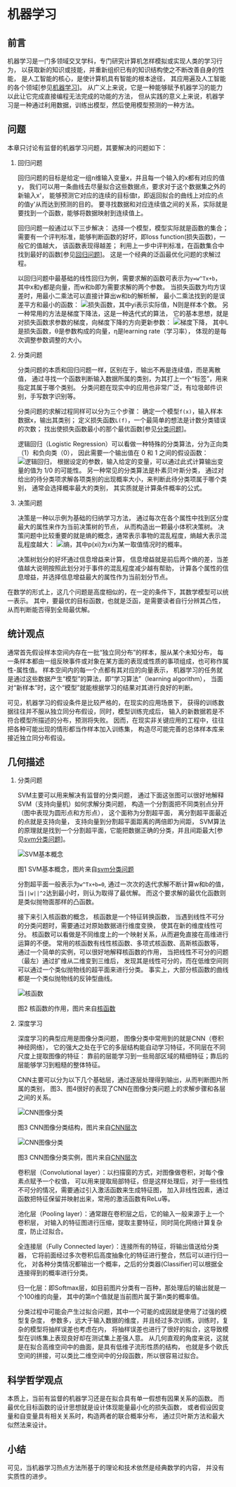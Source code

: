 ﻿<!--
  Copyright (c) 2018, Xin YUAN, courses of Zhejiang University
  All rights reserved.

  This program is free software; you can redistribute it and/or
  modify it under the terms of the 2-Clause BSD License.

  Author contact information:
    yxxinyuan@zju.edu.cn
-->

# 机器学习

## 前言

机器学习是一门多领域交叉学科，专门研究计算机怎样模拟或实现人类的学习行为，
以获取新的知识或技能，并重新组织已有的知识结构使之不断改善自身的性能，
是人工智能的核心，是使计算机具有智能的根本途径，
其应用遍及人工智能的各个领域[参见[机器学习][BDBK-ML]]。
从广义上来说，它是一种能够赋予机器学习的能力以此让它完成直接编程无法完成的功能的方法，
但从实践的意义上来说，机器学习是一种通过利用数据，训练出模型，然后使用模型预测的一种方法。

## 问题

本章只讨论有监督的机器学习问题，其要解决的问题如下：

1. 回归问题

	回归问题的目标是给定一组n维输入变量x，并且每一个输入的x都有对应的值y，
	我们可以用一条曲线去尽量拟合这些数据点，要求对于这个数据集之外的新输入x'，
	能够预测它对应的连续的目标值t，即返回拟合的曲线上对应的点的值y'从而达到预测的目的。
	要寻找数据和对应连续值之间的关系，实际就是要找到一个函数，能够将数据映射到连续值上。

	回归问题一般通过以下三步解决：
	选择一个模型，模型实际就是函数的集合；
	需要有一个评判标准，能够判断函数的好坏，即loss function(损失函数)，一般它的值越大，
	该函数表现得越差；
	利用上一步中评判标准，在函数集合中找到最好的函数[参见[回归问题][CSDN-RP]]。
	这是一个经典的泛函最优化问题的求解过程。

	以回归问题中最基础的线性回归为例，需要求解的函数可表示为`y=w^Tx+b`，
	其中x和y都是向量，而w和b即为需要求解的两个参数。
	当损失函数为均方误差时，用最小二乘法可以直接计算出w和b的解析解，
	最小二乘法找到的是误差平方和最小的函数：
	![](1.png "损失函数")，其中yi表示实际值，N则是样本个数。
	另一种常用的方法是梯度下降法，这是一种迭代式的算法，
	它的基本思想，就是对损失函数求参数的梯度，向梯度下降的方向更新参数：
	![](2.png "梯度下降")，
	其中L是损失函数，θ是参数构成的向量，η是learning rate（学习率），
	体现的是每次调整参数调整的大小。

1. 分类问题

	分类问题的本质和回归问题一样，区别在于，输出不再是连续值，而是离散值，
	通过寻找一个函数判断输入数据所属的类别，为其打上一个“标签”，用来指定其属于哪个类别。
	分类问题在现实中的应用也非常广泛，有垃圾邮件识别，手写数字识别等。

	分类问题的求解过程同样可以分为三个步骤：
	确定一个模型`f(x)`，输入样本数据x，输出其类别；
	定义损失函数`L(f)`，一个最简单的想法是计数分类错误的次数；
	找出使损失函数最小的那个最优函数[参见[分类问题][CSDN-CP]]。

	逻辑回归（Logistic Regression）可以看做一种特殊的分类算法，分为正向类（1）和负向类（0），
	因此需要一个输出值在 0 和 1 之间的假设函数：![](3.png "逻辑回归")，
	根据设定的参数，输入给定的变量，可以通过此式计算输出变量的值为 1/0 的可能性。
	另一种常见的分类算法是朴素贝叶斯分类，
	通过对给出的待分类项求解各项类别的出现概率大小，来判断此待分类项属于哪个类别，
	通常会选择概率最大的类别，	其实质就是计算条件概率的公式。

1. 决策问题

	决策是一种以示例为基础的归纳学习方法，
	通过每次在各个属性中找到区分度最大的属性来作为当前决策树的节点，
	从而构造出一颗最小体积决策树。
	决策问题中比较重要的就是熵的概念，通常表示事物的混乱程度，熵越大表示混乱程度越大：
	![](4.png "熵")，其中p(xi)为xi为某一取值情况时的概率。

	决策树划分的好坏通过信息增益来计算，
	信息增益就是前后两个熵的差，当差值越大说明按照此划分对于事件的混乱程度减少越有帮助，
	计算各个属性的信息增益，并选择信息增益最大的属性作为当前划分节点。

在数学的形式上，这几个问题是高度相似的，在一定的条件下，其数学模型可以统一表示。
其中，要最优的目标函数，也就是泛函，是需要读者自行分辨其凸性，
从而判断能否得到全局最优解。

## 统计观点

通常首先假设样本空间内存在一批“独立同分布”的样本，服从某个未知分布，
每一条样本都由一组反映事件或对象在某方面的表现或性质的事项组成，也可称作属性-属性值。
样本空间内的每一个点都有其对应的向量表示，
机器学习的任务就是通过这些数据产生“模型”的算法，即“学习算法”（learning algorithm），
当面对“新样本”时，这个“模型”就能根据学习的结果对其进行良好的判断。

可见，机器学习的假设条件是比较严格的，在现实的应用场景下，
获得的训练数据往往并不服从独立同分布假设，同时，模型训练完成后，
输入的新数据若是不符合模型所描述的分布，预测将失败。
因而，在现实非关键应用的工程中，往往把各种可能出现的情形都当作样本加入训练集，
构造尽可能完善的总体样本库来接近独立同分布假设。

## 几何描述

1. 分类问题

    SVM主要可以用来解决有监督的分类问题，
    通过下面这张图可以很好地解释SVM（支持向量机）如何求解分类问题，
    构造一个分割面把不同类别点分开（图中表现为圆形点和方形点），
    这个面称为分割超平面，
    离分割超平面最近的点就是支持向量，
    支持向量到分割超平面距离的两倍即为间距，
    SVM算法的原理就是找到一个分割超平面，它能把数据正确的分类，并且间距最大[参见[svm分类问题][Article-SVM]]。

    ![](svm01.jpg "SVM基本概念")

    图1 SVM基本概念，图片来自[svm分类问题][Article-SVM]

    分割超平面一般表示为`w^Tx+b=0`,
    通过一次次的迭代求解不断计算w和b的值，
    当`||w||^2`达到最小时，则认为取得了最优解。
	而这个要求解的最优化函数则是类似抛物面那样的凸函数。

    接下来引入核函数的概念，
	核函数是一个特征转换函数，
    当遇到线性不可分的分类问题时，需要通过对原始数据进行维度变换，
	使其在新的维度线性可分。
	核函数可以看做是不同维度上的一个映射关系，从而避免直接在高维进行运算的不便。
    常用的核函数有线性核函数、多项式核函数、高斯核函数等，
	通过一个简单的实例，可以很好地解释核函数的作用，
	当把线性不可分的问题（最左）通过扩维从二维变到三维后，
	发现其是线性可分的，而在低维空间则可以通过一个类似抛物线的超平面来进行分类。
    事实上，大部分核函数的曲线都是一个类似抛物线的反钟型曲线。

	![](svm_k.png "核函数")

	图2 核函数的作用，图片来自[核函数][SVM-K]

1. 深度学习

    深度学习的典型应用是图像分类问题，
	图像分类中常用到的就是CNN（卷积神经网络），
	它的强大之处在于它的多层结构能自动学习特征，不同层在不同尺度上提取图像的特征：
	靠前的层能学习到一些局部区域的精细特征；靠后的层能够学习到粗糙的整体特征。

	CNN主要可以分为以下几个基础层，通过逐层处理得到输出，从而判断图片所属的类别，
	图3、图4很好的表现了CNN在图像分类问题上的求解步骤和各层之间的关系。

	![](5.png "CNN图像分类")

	图3 CNN图像分类结构，图片来自[CNN层次][CSDN-CNN]

	![](6.png "CNN图像分类")

	图3 CNN图像分类实例，图片来自[CNN层次][CSDN-CNN]

	卷积层（Convolutional layer）：以扫描窗的方式，对图像做卷积，对每个像素点赋予一个权值，
	可以用来提取局部特征，但是这样处理后，对于一些线性不可分的情况，需要通过引入激活函数来生成特征图，
	加入非线性因素，通过函数把特征保留并映射出来，常用的激活函数有ReLu等。

	池化层（Pooling layer）：通常跟在卷积层之后，它的输入一般来源于上一个卷积层，
	对输入的特征图进行压缩，提取主要特征，同时简化网络计算复杂度，防止过拟合。

	全连接层（Fully Connected layer）：连接所有的特征，将输出值送给分类器，
	它将前面经过多次卷积后高度抽象化的特征进行整合，然后可以进行归一化，
	对各种分类情况都输出一个概率，之后的分类器(Classifier)可以根据全连接得到的概率进行分类。

	归一化层：即Softmax层，如目前图片分类有一百种，那处理后的输出就是一个100维的向量，
	其中的第n个值就是当前图片属于第n类的概率值。

	分类过程中可能会产生过拟合问题，其中一个可能的成因就是使用了过强的模型复杂度，
	参数多，远大于输入数据的维度，并且经过多次训练，训练时，复杂的模型将抽样误差也考虑在内，
	将抽样误差也进行了很好的拟合，这导致模型在训练集上表现良好却在测试集上差强人意。
	从几何直观的角度来说，这就是在拟合高维空间中的曲面，是具有低维子流形性质的结构，
	也就是多个欧氏空间的拼接，可以类比二维空间中的分段函数，所以很容易过拟合。

## 科学哲学观点

本质上，当前有监督的机器学习还是在拟合具有单一假想有因果关系的函数。
而最优化目标函数的设计思想就是设计体现能量最小化的损失函数，
或者假设因变量和自变量具有相关关系时，构造两者的联合概率分布，
通过贝叶斯方法和最大似然法来设计。

## 小结

可见，当机器学习热点方法所基于的理论和技术依然是经典数学的内容，
并没有实质性的进步。

[BDBK-ML]: https://baike.baidu.com/item/%E6%9C%BA%E5%99%A8%E5%AD%A6%E4%B9%A0/217599?fr=aladdin "机器学习"
[CSDN-RP]: https://blog.csdn.net/ivonui/article/details/79263387 "回归问题"
[CSDN-CP]: https://blog.csdn.net/hohaizx/article/details/81835381 "分类问题"
[Article-SVM]: http://ihoge.cn/2018/SVM.html "svm分类问题"
[SVM-K]: https://www.cnblogs.com/xiaotan-code/p/6695049.html "核函数"
[CSDN-CNN]: https://blog.csdn.net/wishchin/article/details/75213289 "CNN层次"
